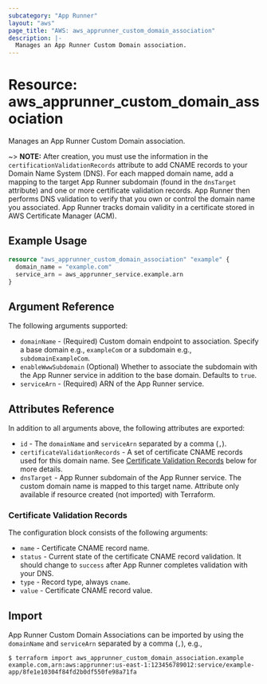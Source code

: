 ```yaml
---
subcategory: "App Runner"
layout: "aws"
page_title: "AWS: aws_apprunner_custom_domain_association"
description: |-
  Manages an App Runner Custom Domain association.
---
```


# Resource: aws_apprunner_custom_domain_association

Manages an App Runner Custom Domain association.

~> **NOTE:** After creation, you must use the information in the `certificationValidationRecords` attribute to add CNAME records to your Domain Name System (DNS). For each mapped domain name, add a mapping to the target App Runner subdomain (found in the `dnsTarget` attribute) and one or more certificate validation records. App Runner then performs DNS validation to verify that you own or control the domain name you associated. App Runner tracks domain validity in a certificate stored in AWS Certificate Manager (ACM).

## Example Usage

```terraform
resource "aws_apprunner_custom_domain_association" "example" {
  domain_name = "example.com"
  service_arn = aws_apprunner_service.example.arn
}
```

## Argument Reference

The following arguments supported:

* `domainName` - (Required) Custom domain endpoint to association. Specify a base domain e.g., `exampleCom` or a subdomain e.g., `subdomainExampleCom`.
* `enableWwwSubdomain` (Optional) Whether to associate the subdomain with the App Runner service in addition to the base domain. Defaults to `true`.
* `serviceArn` - (Required) ARN of the App Runner service.

## Attributes Reference

In addition to all arguments above, the following attributes are exported:

* `id` - The `domainName` and `serviceArn` separated by a comma (`,`).
* `certificateValidationRecords` - A set of certificate CNAME records used for this domain name. See [Certificate Validation Records](#certificate-validation-records) below for more details.
* `dnsTarget` - App Runner subdomain of the App Runner service. The custom domain name is mapped to this target name. Attribute only available if resource created (not imported) with Terraform.

### Certificate Validation Records

The configuration block consists of the following arguments:

* `name` - Certificate CNAME record name.
* `status` - Current state of the certificate CNAME record validation. It should change to `success` after App Runner completes validation with your DNS.
* `type` - Record type, always `cname`.
* `value` - Certificate CNAME record value.

## Import

App Runner Custom Domain Associations can be imported by using the `domainName` and `serviceArn` separated by a comma (`,`), e.g.,

```
$ terraform import aws_apprunner_custom_domain_association.example example.com,arn:aws:apprunner:us-east-1:123456789012:service/example-
app/8fe1e10304f84fd2b0df550fe98a71fa
```

<!-- cache-key: cdktf-0.17.0-pre.15 input-126ab3f015651b6dff7426b31be905ef6f77967cf4cebf4a22344ffe04d58b16 -->